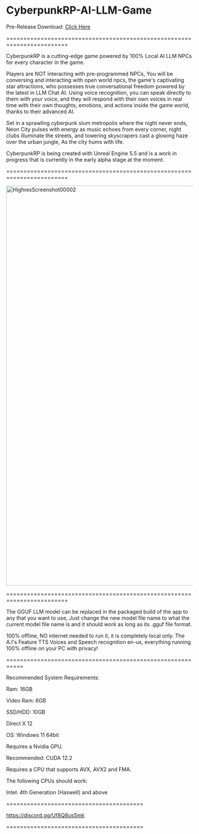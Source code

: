 # CyberpunkRP-AI-LLM-Game

Pre-Release Download: [Click Here](https://drive.google.com/file/d/1lhtSFTSmM1x8pZNHdGZ7pdvbTWAaC_BQ/view?usp=sharing
)

========================================================================

CyberpunkRP is a cutting-edge game powered by 100% Local AI LLM NPCs for every character in the game.

Players are NOT interacting with pre-programmed NPCs, You will be conversing and interacting with open world npcs, the game's captivating star attractions, who possesses true conversational freedom powered by the latest in LLM Chat AI. Using voice recognition, you can speak directly to them with your voice, and they will respond with their own voices in real time with their own thoughts, emotions, and actions inside the game world, thanks to their advanced AI.

Set in a sprawling cyberpunk slum metropolis where the night never ends, Neon City pulses with energy as music echoes from every corner, night clubs illuminate the streets, and towering skyscrapers cast a glowing haze over the urban jungle, As the city hums with life.

CyberpunkRP is being created with Unreal Engine 5.5 and is a work in progress that is currently in the early alpha stage at the moment.

========================================================================

<img width="1920" height="1080" alt="HighresScreenshot00002" src="https://github.com/user-attachments/assets/5ec462e0-dc73-436d-a0c8-a6c565d530fc" />

========================================================================

The GGUF LLM model can be replaced in the packaged build of the app to any that you want to use, Just change the new model file name to what the current model file name is and it should work as long as its .gguf file format.

100% offline, NO internet needed to run it, it is completely local only. The A.I's Feature TTS Voices and Speech recognition en-us, everything running 100% offline on your PC with privacy!

===========================================================

Recommended System Requirements:

Ram: 16GB

Video Ram: 6GB

SSD/HDD: 10GB

Direct X 12

OS: Windows 11 64bit

Requires a Nvidia GPU.

Recommended: CUDA 12.2

Requires a CPU that supports AVX, AVX2 and FMA.

The following CPUs should work:

Intel: 4th Generation (Haswell) and above

========================================

https://discord.gg/Uf8Q8usSmk

========================================
